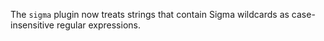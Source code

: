 The `sigma` plugin now treats strings that contain Sigma wildcards as
case-insensitive regular expressions.
